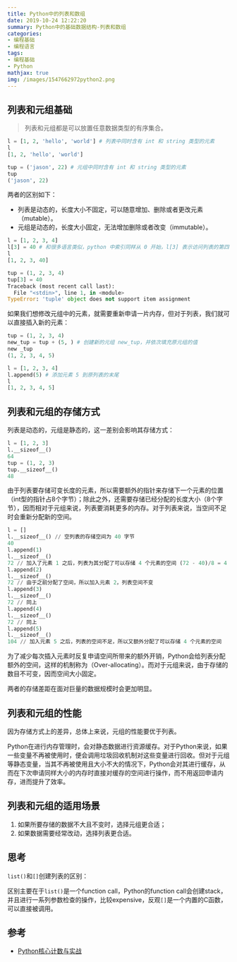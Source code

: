 ```yaml
---
title: Python中的列表和数组
date: 2019-10-24 12:22:20
summary: Python中的基础数据结构-列表和数组
categories:
- 编程基础
- 编程语言
tags:
- 编程基础
- Python
mathjax: true
img: /images/1547662972python2.png
---
```


## 列表和元组基础

> 列表和元组都是可以放置任意数据类型的有序集合。

```python
l = [1, 2, 'hello', 'world'] # 列表中同时含有 int 和 string 类型的元素
l
[1, 2, 'hello', 'world']

tup = ('jason', 22) # 元组中同时含有 int 和 string 类型的元素
tup
('jason', 22)

```

两者的区别如下：

* 列表是动态的，长度大小不固定，可以随意增加、删除或者更改元素（mutable）。
* 元组是动态的，长度大小固定，无法增加删除或者改变（immutable）。

```python
l = [1, 2, 3, 4]
l[3] = 40 # 和很多语言类似，python 中索引同样从 0 开始，l[3] 表示访问列表的第四个元素
l
[1, 2, 3, 40]

tup = (1, 2, 3, 4)
tup[3] = 40
Traceback (most recent call last):
  File "<stdin>", line 1, in <module>
TypeError: 'tuple' object does not support item assignment

```

如果我们想修改元组中的元素，就需要重新申请一片内存，但对于列表，我们就可以直接插入新的元素：

```python
tup = (1, 2, 3, 4)
new_tup = tup + (5, ) # 创建新的元组 new_tup，并依次填充原元组的值
new _tup
(1, 2, 3, 4, 5)

l = [1, 2, 3, 4]
l.append(5) # 添加元素 5 到原列表的末尾
l
[1, 2, 3, 4, 5]

```

## 列表和元组的存储方式

列表是动态的，元组是静态的，这一差别会影响其存储方式：

```python
l = [1, 2, 3]
l.__sizeof__()
64
tup = (1, 2, 3)
tup.__sizeof__()
48
```

由于列表要存储可变长度的元素，所以需要额外的指针来存储下一个元素的位置（int型的指针占8个字节）；除此之外，还需要存储已经分配的长度大小（8个字节），因而相对于元组来说，列表要消耗更多的内存。对于列表来说，当空间不足时会重新分配新的空间。

```python
l = []
l.__sizeof__() // 空列表的存储空间为 40 字节
40
l.append(1)
l.__sizeof__() 
72 // 加入了元素 1 之后，列表为其分配了可以存储 4 个元素的空间 (72 - 40)/8 = 4
l.append(2) 
l.__sizeof__()
72 // 由于之前分配了空间，所以加入元素 2，列表空间不变
l.append(3)
l.__sizeof__() 
72 // 同上
l.append(4)
l.__sizeof__() 
72 // 同上
l.append(5)
l.__sizeof__() 
104 // 加入元素 5 之后，列表的空间不足，所以又额外分配了可以存储 4 个元素的空间
```

为了减少每次插入元素时反复申请空间所带来的额外开销，Python会给列表分配额外的空间，这样的机制称为（Over-allocating）。而对于元组来说，由于存储的数目不可变，因而空间大小固定。

两者的存储差距在面对巨量的数据规模时会更加明显。

## 列表和元组的性能

因为存储方式上的差异，总体上来说，元组的性能要优于列表。

Python在进行内存管理时，会对静态数据进行资源缓存。对于Python来说，如果一些变量不再被使用时，便会调用垃圾回收机制对这些变量进行回收。但对于元组等静态变量，当其不再被使用且大小不大的情况下，Python会对其进行缓存，从而在下次申请同样大小的内存时直接对缓存的空间进行操作，而不用返回申请内存，进而提升了效率。

## 列表和元组的适用场景

1. 如果所要存储的数据不大且不变时，选择元组更合适；
2. 如果数据需要经常改动，选择列表更合适。

## 思考

`list()`和`[]`创建列表的区别：

区别主要在于`list()`是一个function call，Python的function call会创建stack，并且进行一系列参数检查的操作，比较expensive，反观`[]`是一个内置的C函数，可以直接被调用。

## 参考

* [Python核心计数与实战](https://time.geekbang.org/column/article/94972)